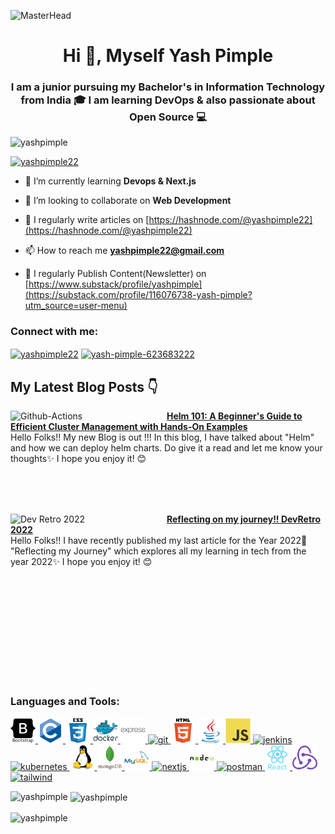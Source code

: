 ![MasterHead](https://raw.githubusercontent.com/halfrost/halfrost/master/icons/header_.png)
<h1 align="center">Hi 👋, Myself Yash Pimple</h1>
<h3 align="center">I am a junior pursuing my Bachelor's in Information Technology from India 🎓 I am learning DevOps & also passionate about Open Source 💻</h3>

<p align="left"> <img src="https://komarev.com/ghpvc/?username=yashpimple&label=Profile%20views&color=0e75b6&style=flat" alt="yashpimple" /> </p>

<p align="left"> <a href="https://twitter.com/yashpimple22" target="blank"><img src="https://img.shields.io/twitter/follow/yashpimple22?logo=twitter&style=for-the-badge" alt="yashpimple22" /></a> </p>


- 🌱 I’m currently learning **Devops & Next.js**

- 👯 I’m looking to collaborate on **Web Development**

- 📝 I regularly write articles on [https://hashnode.com/@yashpimple22](https://hashnode.com/@yashpimple22)

- 📫 How to reach me **yashpimple22@gmail.com**

- 📰 I regularly Publish Content(Newsletter) on [https://www.substack/profile/yashpimple](https://substack.com/profile/116076738-yash-pimple?utm_source=user-menu)


<h3 align="left">Connect with me:</h3>
<p align="left">
<a href="https://twitter.com/yashpimple22" target="blank"><img align="center" src="https://raw.githubusercontent.com/rahuldkjain/github-profile-readme-generator/master/src/images/icons/Social/twitter.svg" alt="yashpimple22" height="30" width="40" /></a>
<a href="https://linkedin.com/in/yash-pimple-623683222" target="blank"><img align="center" src="https://raw.githubusercontent.com/rahuldkjain/github-profile-readme-generator/master/src/images/icons/Social/linked-in-alt.svg" alt="yash-pimple-623683222" height="30" width="40" /></a>
</p>


## My Latest Blog Posts 👇
<!-- HASHNODE_BLOG:START -->
<p align="left">
<a href="https://yashpimple.hashnode.dev/helm-101-a-beginners-guide-to-efficient-cluster-management-with-hands-on-examples-1" title="Helm 101: A Beginner's Guide to Efficient Cluster Management with Hands-On Examples"><img src="https://user-images.githubusercontent.com/97302447/216414184-3badada5-c021-46a3-b8ff-352a95f4eb70.png" alt="Github-Actions" width="250px" align="left" /></a>
<a href="https://yashpimple.hashnode.dev/helm-101-a-beginners-guide-to-efficient-cluster-management-with-hands-on-examples-1" title="Helm 101: A Beginner's Guide to Efficient Cluster Management with Hands-On Examples"><strong>Helm 101: A Beginner's Guide to Efficient Cluster Management with Hands-On Examples</strong></a>
<br/> Hello Folks!! My new Blog is out !!! In this blog, I have talked about "Helm" and how we can deploy helm charts. Do give it a read and let me know your thoughts✨ I hope you enjoy it! 😊
</p>

</br></br></br>

<p align="left">
<a href="https://yashpimple.hashnode.dev/reflecting-on-my-journey-dev-retro-2022" title="Reflecting my Journey"><img src="https://user-images.githubusercontent.com/97302447/210547427-aee05c5a-ac8a-464f-8c60-e57296eb4d16.png" alt="Dev Retro 2022" width="250px" align="left" /></a>
<a href="https://yashpimple.hashnode.dev/reflecting-on-my-journey-dev-retro-2022" title="Reflecting on my journey!! DevRetro 2022"><strong>Reflecting on my journey!! DevRetro 2022</strong></a>
<br/> Hello Folks!! I have recently published my last article for the Year 2022🚀 "Reflecting my Journey" which explores all my learning in tech from the year 2022✨ I hope you enjoy it! 😊
</p>

</br></br></br>
</br></br></br>

<!-- HASHNODE_BLOG:END -->
</br></br></br>

<h3 align="left">Languages and Tools:</h3>
<p align="left"> <a href="https://getbootstrap.com" target="_blank" rel="noreferrer"> <img src="https://raw.githubusercontent.com/devicons/devicon/master/icons/bootstrap/bootstrap-plain-wordmark.svg" alt="bootstrap" width="40" height="40"/> </a> <a href="https://www.cprogramming.com/" target="_blank" rel="noreferrer"> <img src="https://raw.githubusercontent.com/devicons/devicon/master/icons/c/c-original.svg" alt="c" width="40" height="40"/> </a> <a href="https://www.w3schools.com/css/" target="_blank" rel="noreferrer"> <img src="https://raw.githubusercontent.com/devicons/devicon/master/icons/css3/css3-original-wordmark.svg" alt="css3" width="40" height="40"/> </a> <a href="https://www.docker.com/" target="_blank" rel="noreferrer"> <img src="https://raw.githubusercontent.com/devicons/devicon/master/icons/docker/docker-original-wordmark.svg" alt="docker" width="40" height="40"/> </a> <a href="https://expressjs.com" target="_blank" rel="noreferrer"> <img src="https://raw.githubusercontent.com/devicons/devicon/master/icons/express/express-original-wordmark.svg" alt="express" width="40" height="40"/> </a> <a href="https://git-scm.com/" target="_blank" rel="noreferrer"> <img src="https://www.vectorlogo.zone/logos/git-scm/git-scm-icon.svg" alt="git" width="40" height="40"/> </a> <a href="https://www.w3.org/html/" target="_blank" rel="noreferrer"> <img src="https://raw.githubusercontent.com/devicons/devicon/master/icons/html5/html5-original-wordmark.svg" alt="html5" width="40" height="40"/> </a> <a href="https://www.java.com" target="_blank" rel="noreferrer"> <img src="https://raw.githubusercontent.com/devicons/devicon/master/icons/java/java-original.svg" alt="java" width="40" height="40"/> </a> <a href="https://developer.mozilla.org/en-US/docs/Web/JavaScript" target="_blank" rel="noreferrer"> <img src="https://raw.githubusercontent.com/devicons/devicon/master/icons/javascript/javascript-original.svg" alt="javascript" width="40" height="40"/> </a> <a href="https://www.jenkins.io" target="_blank" rel="noreferrer"> <img src="https://www.vectorlogo.zone/logos/jenkins/jenkins-icon.svg" alt="jenkins" width="40" height="40"/> </a> <a href="https://kubernetes.io" target="_blank" rel="noreferrer"> <img src="https://www.vectorlogo.zone/logos/kubernetes/kubernetes-icon.svg" alt="kubernetes" width="40" height="40"/> </a> <a href="https://www.linux.org/" target="_blank" rel="noreferrer"> <img src="https://raw.githubusercontent.com/devicons/devicon/master/icons/linux/linux-original.svg" alt="linux" width="40" height="40"/> </a> <a href="https://www.mongodb.com/" target="_blank" rel="noreferrer"> <img src="https://raw.githubusercontent.com/devicons/devicon/master/icons/mongodb/mongodb-original-wordmark.svg" alt="mongodb" width="40" height="40"/> </a> <a href="https://www.mysql.com/" target="_blank" rel="noreferrer"> <img src="https://raw.githubusercontent.com/devicons/devicon/master/icons/mysql/mysql-original-wordmark.svg" alt="mysql" width="40" height="40"/> </a> <a href="https://nextjs.org/" target="_blank" rel="noreferrer"> <img src="https://cdn.worldvectorlogo.com/logos/nextjs-2.svg" alt="nextjs" width="40" height="40"/> </a> <a href="https://nodejs.org" target="_blank" rel="noreferrer"> <img src="https://raw.githubusercontent.com/devicons/devicon/master/icons/nodejs/nodejs-original-wordmark.svg" alt="nodejs" width="40" height="40"/> </a> <a href="https://postman.com" target="_blank" rel="noreferrer"> <img src="https://www.vectorlogo.zone/logos/getpostman/getpostman-icon.svg" alt="postman" width="40" height="40"/> </a> <a href="https://reactjs.org/" target="_blank" rel="noreferrer"> <img src="https://raw.githubusercontent.com/devicons/devicon/master/icons/react/react-original-wordmark.svg" alt="react" width="40" height="40"/> </a> <a href="https://redux.js.org" target="_blank" rel="noreferrer"> <img src="https://raw.githubusercontent.com/devicons/devicon/master/icons/redux/redux-original.svg" alt="redux" width="40" height="40"/> </a> <a href="https://tailwindcss.com/" target="_blank" rel="noreferrer"> <img src="https://www.vectorlogo.zone/logos/tailwindcss/tailwindcss-icon.svg" alt="tailwind" width="40" height="40"/> </a> </p>


<p><img align="left" src="https://github-readme-stats.vercel.app/api/top-langs?username=yashpimple&show_icons=true&locale=en&layout=compact" alt="yashpimple" /></p>

<p>&nbsp;<img align="center" src="https://github-readme-stats.vercel.app/api?username=yashpimple&show_icons=true&locale=en" alt="yashpimple" /></p>

<p><img align="center" src="https://github-readme-streak-stats.herokuapp.com/?user=yashpimple&" alt="yashpimple" /></p>



